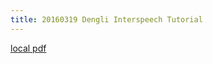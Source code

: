 ```yaml
---
title: 20160319 Dengli Interspeech Tutorial
---
```


[local pdf](../../../pdfs/20160319-Dengli-Interspeech-tutorial.pdf)
